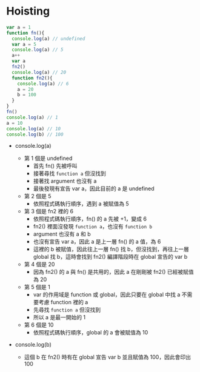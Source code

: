 # Hoisting

``` javascript
var a = 1
function fn(){
  console.log(a) // undefined
  var a = 5
  console.log(a) // 5
  a++
  var a
  fn2()
  console.log(a) // 20
  function fn2(){
    console.log(a) // 6
    a = 20
    b = 100
  }
}
fn()
console.log(a) // 1
a = 10
console.log(a) // 10
console.log(b) // 100
```

- console.log(a)
  - 第 1 個是 undefined
    - 首先 fn() 先被呼叫
    - 接著尋找 `function a` 但沒找到
    - 接著找 argument 也沒有 a
    - 最後發現有宣告 var a，因此目前的 a 是 undefined
  - 第 2 個是 5
    - 依照程式碼執行順序，遇到 a 被賦值為 5
  - 第 3 個是 fn2 裡的 6
    - 依照程式碼執行順序，fn() 的 a 先被 +1，變成 6
    - fn2() 裡面沒發現 `function a`，也沒有 `function b`
    - argument 也沒有 a 和 b
    - 也沒有宣告 var a，因此 a 是上一層 fn() 的 a 值，為 6
    - 這裡的 b 被賦值，因此往上一層 fn() 找 b，但沒找到，再往上一層 global 找 b，這時會找到 fn2() 編譯階段時在 global 宣告的 var b
  - 第 4 個是 20
    - 因為 fn2() 的 a 與 fn() 是共用的，因此 a 在剛剛被 fn2() 已經被賦值為 20
  - 第 5 個是 1
    - var 的作用域是 function 或 global，因此只要在 global 中找 a 不需要考慮 function 裡的 a
    - 先尋找 `function a` 但沒找到
    - 所以 a 是最一開始的 1
  - 第 6 個是 10
    - 依照程式碼執行順序，global 的 a 會被賦值為 10

- console.log(b)
  - 這個 b 在 fn2() 時有在 global 宣告 var b 並且賦值為 100，因此會印出 100
